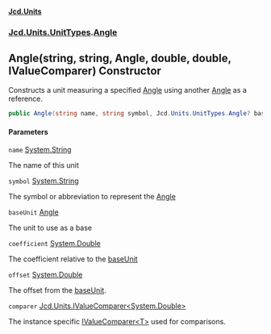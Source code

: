 #### [Jcd.Units](index.md 'index')
### [Jcd.Units.UnitTypes](Jcd.Units.UnitTypes.md 'Jcd.Units.UnitTypes').[Angle](Jcd.Units.UnitTypes.Angle.md 'Jcd.Units.UnitTypes.Angle')

## Angle(string, string, Angle, double, double, IValueComparer<double>) Constructor

Constructs a unit measuring a specified [Angle](Jcd.Units.UnitTypes.Angle.md 'Jcd.Units.UnitTypes.Angle') using another [Angle](Jcd.Units.UnitTypes.Angle.md 'Jcd.Units.UnitTypes.Angle') as a reference.

```csharp
public Angle(string name, string symbol, Jcd.Units.UnitTypes.Angle? baseUnit=null, double coefficient=1.0, double offset=0.0, Jcd.Units.IValueComparer<double>? comparer=null);
```
#### Parameters

<a name='Jcd.Units.UnitTypes.Angle.Angle(string,string,Jcd.Units.UnitTypes.Angle,double,double,Jcd.Units.IValueComparer_double_).name'></a>

`name` [System.String](https://docs.microsoft.com/en-us/dotnet/api/System.String 'System.String')

The name of this unit

<a name='Jcd.Units.UnitTypes.Angle.Angle(string,string,Jcd.Units.UnitTypes.Angle,double,double,Jcd.Units.IValueComparer_double_).symbol'></a>

`symbol` [System.String](https://docs.microsoft.com/en-us/dotnet/api/System.String 'System.String')

The symbol or abbreviation to represent the [Angle](Jcd.Units.UnitTypes.Angle.md 'Jcd.Units.UnitTypes.Angle')

<a name='Jcd.Units.UnitTypes.Angle.Angle(string,string,Jcd.Units.UnitTypes.Angle,double,double,Jcd.Units.IValueComparer_double_).baseUnit'></a>

`baseUnit` [Angle](Jcd.Units.UnitTypes.Angle.md 'Jcd.Units.UnitTypes.Angle')

The unit to use as a base

<a name='Jcd.Units.UnitTypes.Angle.Angle(string,string,Jcd.Units.UnitTypes.Angle,double,double,Jcd.Units.IValueComparer_double_).coefficient'></a>

`coefficient` [System.Double](https://docs.microsoft.com/en-us/dotnet/api/System.Double 'System.Double')

The coefficient relative to the [baseUnit](Jcd.Units.UnitTypes.Angle.Angle(string,string,Jcd.Units.UnitTypes.Angle,double,double,Jcd.Units.IValueComparer_double_).md#Jcd.Units.UnitTypes.Angle.Angle(string,string,Jcd.Units.UnitTypes.Angle,double,double,Jcd.Units.IValueComparer_double_).baseUnit 'Jcd.Units.UnitTypes.Angle.Angle(string, string, Jcd.Units.UnitTypes.Angle, double, double, Jcd.Units.IValueComparer<double>).baseUnit')

<a name='Jcd.Units.UnitTypes.Angle.Angle(string,string,Jcd.Units.UnitTypes.Angle,double,double,Jcd.Units.IValueComparer_double_).offset'></a>

`offset` [System.Double](https://docs.microsoft.com/en-us/dotnet/api/System.Double 'System.Double')

The offset from the [baseUnit](Jcd.Units.UnitTypes.Angle.Angle(string,string,Jcd.Units.UnitTypes.Angle,double,double,Jcd.Units.IValueComparer_double_).md#Jcd.Units.UnitTypes.Angle.Angle(string,string,Jcd.Units.UnitTypes.Angle,double,double,Jcd.Units.IValueComparer_double_).baseUnit 'Jcd.Units.UnitTypes.Angle.Angle(string, string, Jcd.Units.UnitTypes.Angle, double, double, Jcd.Units.IValueComparer<double>).baseUnit').

<a name='Jcd.Units.UnitTypes.Angle.Angle(string,string,Jcd.Units.UnitTypes.Angle,double,double,Jcd.Units.IValueComparer_double_).comparer'></a>

`comparer` [Jcd.Units.IValueComparer&lt;](Jcd.Units.IValueComparer_T_.md 'Jcd.Units.IValueComparer<T>')[System.Double](https://docs.microsoft.com/en-us/dotnet/api/System.Double 'System.Double')[&gt;](Jcd.Units.IValueComparer_T_.md 'Jcd.Units.IValueComparer<T>')

The instance specific [IValueComparer&lt;T&gt;](Jcd.Units.IValueComparer_T_.md 'Jcd.Units.IValueComparer<T>') used for comparisons.